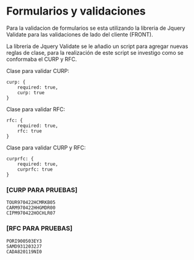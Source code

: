 <h1 class="rich-diff-level-zero">
<a id="user-content-formularios-y-validaciones" class="anchor rich-diff-level-one" aria-hidden="true" href="/alevirdz/CURP-y-RFC-Javascript-Front/blob/main/README.md#formularios-y-validaciones"></a>Formularios y validaciones</h1>

Para la validacion de formularios se esta utilizando
la libreria de Jquery Validate para las validaciones de lado del cliente (FRONT).

La libreria de Jquery Validate se le añadio un script para agregar nuevas reglas de clase, para la realización de este script se investigo como se conformaba el CURP y RFC.

Clase para validar CURP:
```
curp: {
    required: true,
    curp: true
}
```
Clase para validar RFC:
```
rfc: {
    required: true,
    rfc: true
}
```

Clase para validar CURP y RFC:
```
curprfc: {
    required: true,
    curprfc: true
}
```

<h3><b>[CURP PARA PRUEBAS]</b></h3>

```
TOUR970422HCMRKB05
CARM970422HHGMDR00
CIPM970422HOCHLR07
```

<h3><b>[RFC PARA PRUEBAS]</b></h3>

```
PORI900503EY3
SAMD9312032J7
CADA820119NI0
```
